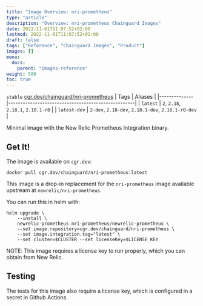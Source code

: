 ```yaml
---
title: "Image Overview: nri-prometheus"
type: "article"
description: "Overview: nri-prometheus Chainguard Images"
date: 2022-11-01T11:07:52+02:00
lastmod: 2022-11-01T11:07:52+02:00
draft: false
tags: ["Reference", "Chainguard Images", "Product"]
images: []
menu:
  docs:
    parent: "images-reference"
weight: 500
toc: true
---
```


`stable` [cgr.dev/chainguard/nri-prometheus](https://github.com/chainguard-images/images/tree/main/images/nri-prometheus)
| Tags         | Aliases                                            |
|--------------|----------------------------------------------------|
| `latest`     | `2`, `2.18`, `2.18.1`, `2.18.1-r0`                 |
| `latest-dev` | `2-dev`, `2.18-dev`, `2.18.1-dev`, `2.18.1-r0-dev` |



Minimal image with the New Relic Prometheus Integration binary.

## Get It!

The image is available on `cgr.dev`:

```
docker pull cgr.dev/chainguard/nri-prometheus:latest
```

This image is a drop-in replacement for the `nri-prometheus` image available upstream at `newrelic/nri-prometheus`.

You can run this in helm with:

```shell
helm upgrade \
    --install \
    newrelic-prometheus nri-prometheus/newrelic-prometheus \
    --set image.repository=cgr.dev/chainguard/nri-prometheus \
    --set image.integration.tag="latest" \
    --set cluster=$CLUSTER --set licenseKey=$LICENSE_KEY
```

NOTE: This image requires a license key to run properly, which you can obtain from New Relic.

## Testing

The tests for this image also require a license key, which is configured in a secret in Github Actions.

